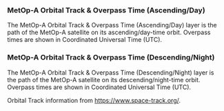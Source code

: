 ### MetOp-A Orbital Track & Overpass Time (Ascending/Day)
The MetOp-A Orbital Track & Overpass Time (Ascending/Day) layer is the path of the MetOp-A satellite on its ascending/day-time orbit. Overpass times are shown in Coordinated Universal Time (UTC).

### MetOp-A Orbital Track & Overpass Time (Descending/Night)
The MetOp-A Orbital Track & Overpass Time (Descending/Night) layer is the path of the MetOp-A satellite on its descending/night-time orbit. Overpass times are shown in Coordinated Universal Time (UTC).

Orbital Track information from <https://www.space-track.org/>.
